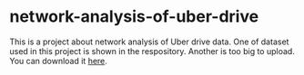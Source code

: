 # network-analysis-of-uber-drive

This is a project about network analysis of Uber drive data. One of dataset used in this project is shown in the respository. Another is too big to upload. You can download it [here](https://www.kaggle.com/datasets/brllrb/uber-and-lyft-dataset-boston-ma).
